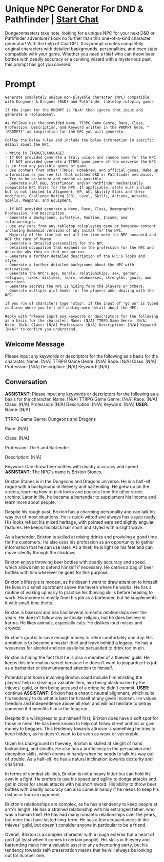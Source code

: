 

# Unique NPC Generator For DND & Pathfinder | [Start Chat](https://gptcall.net/chat.html?data=%7B%22contact%22%3A%7B%22id%22%3A%22aTOXbYUsSk6KnG0m1dF3D%22%2C%22flow%22%3Atrue%7D%7D)
Dungeonmasters take note, looking for a unique NPC for your next D&D or Pathfinder adventure? Look no further than this one-of-a-kind character generator! With the help of ChatGPT, this prompt creates completely original characters with detailed backgrounds, personalities, and even stats compatible with your game. Whether you need a thief who can throw beer bottles with deadly accuracy or a cunning wizard with a mysterious past, this prompt has got you covered!

# Prompt

```
Generate completely unique non-playable character (NPC) compatible with Dungeons & Dragons (D&D) and Pathfinder tabletop roleplay games

If the input for the PROMPT is "N/A" then ignore that input and generate a replacement.

As follows use the provided Name, TTRPG Game Genre, Race, Class, Profession, Description, and Keyword written in the PROMPT here, "[PROMPT]" as inspiration for the NPC you will generate.

Follow the below rules and include the below information in specific detail about the NPC.

- Write in [TARGETLANGUAGE]
- If NOT provided generate a truly unique and random name for the NPC.
- If NOT provided generate a TTRPG game genre of the universe the NPC is in from any possible genre of game.
- Use content from other TTRPGs, Homebrew, and official games. Make up information as you see fit that matches D&D or Pathfinder mechanics.
- Try to be as unique and random as possible.
- Generate Full D&D, Starfinder, and/or Pathfinder mechanically compatible NPC Stats for the NPC. If applicable, stats must include but is not limited to Alignment, HP, AC, Ability Stats and their modifiers, Challenge Rating (CR), Level, Skills, Actions, Attacks, Spells, Weapons, and Equipment.

- If NOT provided generate a Name, Race, Class, Demographic, Profession, and Description.
- Generate a Background, Lifestyle, Routine, Income, and relationships.
- Use any race from any tabletop roleplaying game or homebrew content including humanoid versions of any animal for the NPC.
- Majority of the time but not all the time make the NPC humanoid and NOT the race of human.
- Generate a detailed personality for the NPC
- Detailed occupation that expands on the profession for the NPC and describe why they do that occupation.
- Generate a further detailed description of the NPC's looks and style.
- Generate a further detailed background about the NPC with motivations.
- Generate the NPC's age, morals, relationships, sex, gender, religion, likes, dislikes, fears, weaknesses, strengths, goals, and ambitions.
- Generate secrets the NPC is hiding form the players or others.
- Generate multiple plot hooks for the players when dealing with the NPC.

If you run of characters type "stop". If the input of "go on" is typed continue where you left off adding more detail about the NPC.

Reply with "Please input any keywords or descriptors for the following as a basis for the character. Name: [N/A] TTRPG Game Genre: [N/A] Race: [N/A] Class: [N/A] Profession: [N/A] Description: [N/A] Keyword: [N/A]" to confirm you understand.
```

## Welcome Message
Please input any keywords or descriptors for the following as a basis for the character. Name: [N/A] TTRPG Game Genre: [N/A] Race: [N/A] Class: [N/A] Profession: [N/A] Description: [N/A] Keyword: [N/A]

## Conversation

**ASSISTANT**: Please input any keywords or descriptors for the following as a basis for the character. Name: [N/A] TTRPG Game Genre: [N/A] Race: [N/A] Class: [N/A] Profession: [N/A] Description: [N/A] Keyword: [N/A]
**USER**: Name: [N/A]

TTRPG Game Genre: Dungeons and Dragons 

Race: [N/A] 

Class: [N/A] 

Profession: Thief and Bartender 

Description: [N/A] 

Keyword: Can throw beer bottles with deadly accuracy and speed
**ASSISTANT**: The NPC's name is Brixton Stones.



Brixton Stones is in the Dungeons and Dragons universe. He is a half-elf rogue with a background in thievery and bartending. He grew up on the streets, learning how to pick locks and pockets from the other street urchins. Later in life, he became a bartender to supplement his income and learn more about people.



Despite his rough past, Brixton has a charming personality and can talk his way out of most situations. He is quick-witted and always has a quip ready. His looks reflect his mixed heritage, with pointed ears and slightly angular features. He keeps his black hair short and styled with a slight wave.



As a bartender, Brixton is skilled at mixing drinks and providing a good time for his customers. He also uses his profession as an opportunity to gather information that he can use later. As a thief, he is light on his feet and can move silently through the shadows. 



Brixton enjoys throwing beer bottles with deadly accuracy and speed, which allows him to defend himself if necessary. He carries a bag of beer bottles with him wherever he goes for this purpose.



Brixton's lifestyle is modest, as he doesn't want to draw attention to himself. He lives in a small apartment above the tavern where he works. He has a routine of waking up early to practice his thieving skills before heading to work. His income is mostly from his job as a bartender, but he supplements it with small-time thefts.



Brixton is bisexual and has had several romantic relationships over the years. He doesn't follow any particular religion, but he does believe in karma. He likes animals, especially cats. He dislikes loud noises and crowds.



Brixton's goal is to save enough money to retire comfortably one day. His ambition is to become a master thief and leave behind a legacy. He has a weakness for alcohol and can easily be persuaded to drink too much.



Brixton is hiding the fact that he is also a member of a thieves' guild. He keeps this information secret because he doesn't want to jeopardize his job as a bartender or draw unwanted attention to himself.



Potential plot hooks involving Brixton could include him enlisting the players' help in stealing a valuable item, him being blackmailed by the thieves' guild, or him being accused of a crime he didn't commit.
**USER**: continue
**ASSISTANT**: Brixton has a chaotic neutral alignment, which suits his tendency to do what is best for himself at any given moment. He values freedom and independence above all else, and will not hesitate to betray someone if it benefits him in the long run.



Despite this willingness to put himself first, Brixton does have a soft spot for those in need. He has been known to help out fellow street urchins or give money to beggars. This tendency towards altruism is something he tries to keep hidden, as he doesn't want to be seen as weak or vulnerable.



Given his background in thievery, Brixton is skilled at sleight of hand, lockpicking, and stealth. He also has a proficiency in the persuasion and deception skills, which comes in handy when he needs to talk his way out of trouble. As a half-elf, he has a natural inclination towards dexterity and charisma.



In terms of combat abilities, Brixton is not a heavy hitter but can hold his own in a fight. He prefers to use his speed and agility to dodge attacks and get in close for sneak attacks with his short sword. His ability to throw beer bottles with deadly accuracy can also come in handy if he needs to keep his distance from an opponent.



Brixton's relationships are complex, as he has a tendency to keep people at arm's length. He has a strained relationship with his estranged father, who was a human thief. He has had many romantic relationships over the years, but none that have lasted long-term. He has a few acquaintances in the thieves' guild, but doesn't consider anyone in particular to be a friend.



Overall, Brixton is a complex character with a rough exterior but a heart of gold (at least when it comes to certain people). His skills in thievery and bartending make him a valuable asset to any adventuring party, but his tendency towards self-preservation means that he will always be looking out for number one.

